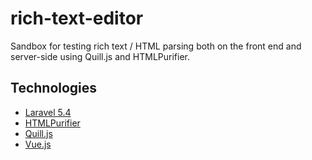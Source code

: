 # rich-text-editor
Sandbox for testing rich text / HTML parsing both on the front end and server-side using Quill.js and HTMLPurifier.

## Technologies
- [Laravel 5.4](https://laravel.com/docs/5.4)
- [HTMLPurifier](http://htmlpurifier.org/docs)
- [Quill.js](https://quilljs.com/docs/quickstart)
- [Vue.js](https://vuejs.org/v2/guide)
